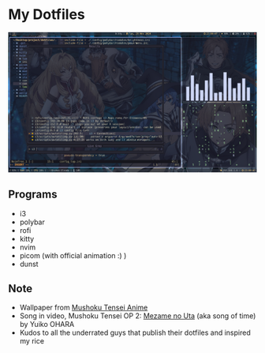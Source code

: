 # My Dotfiles

![Cool](cool.png)

## Programs

- i3
- polybar
- rofi
- kitty
- nvim
- picom (with official animation :) )
- dunst

## Note 

- Wallpaper from [Mushoku Tensei Anime](https://myanimelist.net/anime/39535/Mushoku_Tensei__Isekai_Ittara_Honki_Dasu)
- Song in video, Mushoku Tensei OP 2: [Mezame no Uta](https://www.youtube.com/watch?v=pd-0lo8Xqq8) (aka song of time) by Yuiko OHARA
- Kudos to all the underrated guys that publish their dotfiles and inspired my rice
